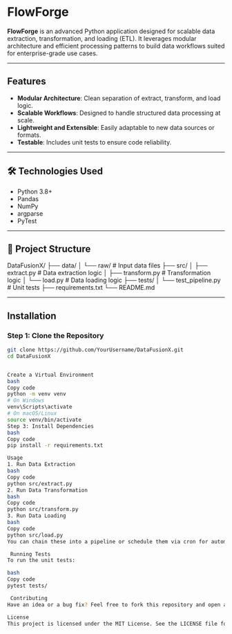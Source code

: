 # FlowForge

**FlowForge** is an advanced Python application designed for scalable data extraction, transformation, and loading (ETL). It leverages modular architecture and efficient processing patterns to build data workflows suited for enterprise-grade use cases.

---

##  Features

- **Modular Architecture**: Clean separation of extract, transform, and load logic.
- **Scalable Workflows**: Designed to handle structured data processing at scale.
- **Lightweight and Extensible**: Easily adaptable to new data sources or formats.
- **Testable**: Includes unit tests to ensure code reliability.

---

## 🛠️ Technologies Used

- Python 3.8+
- Pandas
- NumPy
- argparse
- PyTest

---

## 📁 Project Structure
DataFusionX/
├── data/
│ └── raw/ # Input data files
├── src/
│ ├── extract.py # Data extraction logic
│ ├── transform.py # Transformation logic
│ └── load.py # Data loading logic
├── tests/
│ └── test_pipeline.py # Unit tests
├── requirements.txt
└── README.md


---

## Installation

### Step 1: Clone the Repository

```bash
git clone https://github.com/YourUsername/DataFusionX.git
cd DataFusionX


Create a Virtual Environment
bash
Copy code
python -m venv venv
# On Windows
venv\Scripts\activate
# On macOS/Linux
source venv/bin/activate
Step 3: Install Dependencies
bash
Copy code
pip install -r requirements.txt

Usage
1. Run Data Extraction
bash
Copy code
python src/extract.py
2. Run Data Transformation
bash
Copy code
python src/transform.py
3. Run Data Loading
bash
Copy code
python src/load.py
You can chain these into a pipeline or schedule them via cron for automation.

 Running Tests
To run the unit tests:

bash
Copy code
pytest tests/

 Contributing
Have an idea or a bug fix? Feel free to fork this repository and open a pull request.

License
This project is licensed under the MIT License. See the LICENSE file for more information.





